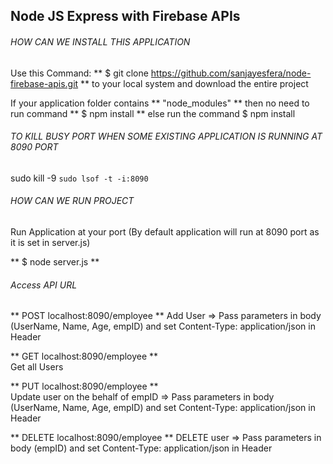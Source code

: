 ## Node JS Express with Firebase APIs

###### HOW CAN WE INSTALL THIS APPLICATION

Use this Command: ** $ git clone https://github.com/sanjayesfera/node-firebase-apis.git **
to your local system and download the entire project

If your application folder contains ** "node_modules" ** then no need to run command ** $ npm install **
else run the command $ npm install


###### TO KILL BUSY PORT WHEN SOME EXISTING APPLICATION IS RUNNING AT 8090 PORT
 sudo kill -9 `sudo lsof -t -i:8090`


###### HOW CAN WE RUN PROJECT

Run Application at your port (By default application will run at 8090 port as it is set in server.js)

 ** $ node server.js **


###### Access API URL
  
 ** POST localhost:8090/employee ** 
    Add User => Pass parameters in body (UserName, Name, Age, empID) and set Content-Type: application/json in Header
    
 ** GET localhost:8090/employee **  
    Get all Users
    
 ** PUT localhost:8090/employee **  
    Update user on the behalf of empID => Pass parameters in body (UserName, Name, Age, empID) and set Content-Type: application/json in Header
    
 ** DELETE localhost:8090/employee ** 
    DELETE user => Pass parameters in body (empID) and set Content-Type: application/json in Header

